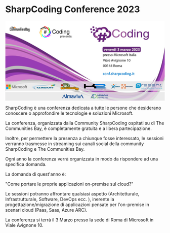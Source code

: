 # SharpCoding Conference 2023

<img width="700" src="https://github.com/engineering87/TechnicalSessions/blob/main/Posters/SharpCodingConference-2023.jpg" style="vertical-align:middle"> 

SharpCoding è una conferenza dedicata a tutte le persone che desiderano conoscere o approfondire le tecnologie e soluzioni Microsoft.

La conferenza, organizzata dalla Community SharpCoding ospitati su di The Communities Bay, è completamente gratuita e a libera partecipazione.

Inoltre, per permettere la presenza a chiunque fosse interessato, le sessioni verranno trasmesse in streaming sui canali social della community SharpCoding e The Communities Bay.

Ogni anno la conferenza verrà organizzata in modo da rispondere ad una specifica domanda.

La domanda di quest'anno è:

"Come portare le proprie applicazioni on-premise sul cloud?"

Le sessioni potranno affrontare qualsiasi aspetto (Architetturale, Infrastrutturale, Software, DevOps ecc. ), inerente la progettazione/migrazione di applicazioni pensate per l'on-premise in scenari cloud (Paas, Saas, Azure ARC).


La conferenza si terrà il 3 Marzo presso la sede di Roma di Microsoft in Viale Avignone 10.
